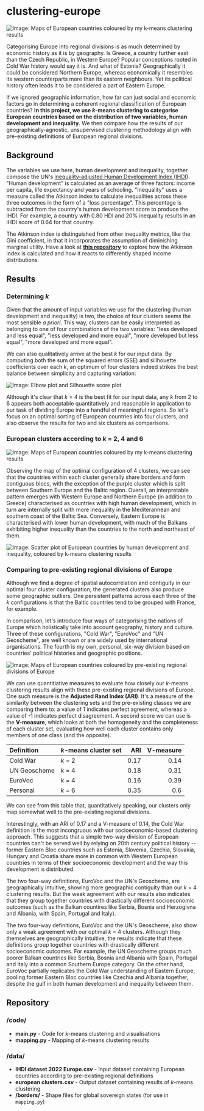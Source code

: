 # clustering-europe

![Image: Maps of European countries coloured by my k-means clustering results](viz/cluster_maps.png)

Categorising Europe into regional divisions is as much determined by economic history as it is by geography. Is Greece, a country further east than the Czech Republic, in Western Europe? Popular conceptions rooted in Cold War history would say it is. And what of Estonia? Geographically it could be considered Northern Europe, whereas economically it resembles its western counterparts more than its eastern neighbours. Yet its political history often leads it to be considered a part of Eastern Europe.


If we ignored geographic information, how far can just social and economic factors go in determining a coherent regional classification of European countries? **In this project, we use *k*-means clustering to categorise European countries based on the distribution of  two variables, human development and inequality.** We then compare how the results of our geographically-agnostic, unsupervised clustering methodology align with pre-existing definitions of European regional divisions.

## Background
The variables we use here, human development and inequality, together compose the UN's [inequality-adjusted Human Development Index (IHDI)](https://en.wikipedia.org/wiki/List_of_countries_by_inequality-adjusted_Human_Development_Index). "Human development" is calculated as an average of three factors: income per capita, life expectancy and years of schooling. "Inequality" uses a measure called the Atkinson index to calculate inequalities across these three outcomes in the form of a "loss percentage". This percentage is subtracted from the country's human development score to produce the IHDI. For example, a country with 0.80 HDI and 20% inequality results in an IHDI score of 0.64 for that country. 

The Atkinson index is distinguished from other inequality metrics, like the Gini coefficient, in that it incorporates the assumption of diminishing marginal utility. Have a look at [**this repository**](https://github.com/tigran-sog/inequality-metrics) to explore how the Atkinson index is calculated and how it reacts to differently shaped income distributions.


## Results
### Determining *k*
Given that the amount of input variables we use for the clustering (human development and inequality) is two, the choice of four clusters seems the most sensible *a priori*. This way, clusters can be easily interpreted as belonging to one of four combinations of the two variables: "less developed and less equal", "less developed and more equal", "more developed but less equal", "more developed and more equal".

We can also qualitatively arrive at the best *k* for our input data. By computing both the sum of the squared errors (SSE) and sillhouette coefficients over each *k*, an optimum of four clusters indeed strikes the best balance between simplicity and capturing variation:

![Image: Elbow plot and Silhouette score plot](viz/determining%20k.png)

Although it's clear that *k* = 4 is the best fit for our input data, any *k* from 2 to 6 appears both acceptable quantitatively and reasonable in application to our task of dividing Europe into a handful of meaningful regions. So let's focus on an optimal sorting of European countries into four clusters, and also observe the results for two and six clusters as comparisons. 


### European clusters according to *k* = 2, 4 and 6

![Image: Maps of European countries coloured by my k-means clustering results](viz/cluster_maps.png)

Observing the map of the optimal configuration of 4 clusters, we can see that the countries within each cluster generally share borders and form contiguous blocs, with the exception of the purple cluster which is split between Southern Europe and the Baltic region. Overall, an interpretable pattern emerges with Western Europe and Northern Europe (in addition to Greece) characterised as countries with high human development, which in turn are internally split with more inequality in the Mediterannean and southern coast of the Baltic Sea. Conversely, Eastern Europe is characterised with lower human development, with much of the Balkans exhibiting higher inequality than the countries to the north and northeast of them.

![Image: Scatter plot of European countries by human development and inequality, coloured by k-means clustering results](viz/plot%20k4.png)




### Comparing to pre-existing regional divisions of Europe 

Although we find a degree of spatial autocorrelation and contiguity in our optimal four cluster configuration, the generated clusters also produce some geographic outliers. One persistent patterns across each three of the *k* configurations is that the Baltic countries tend to be grouped with France, for example.

In comparison, let's introduce four ways of categorising the nations of Europe which holistically take into account geography, history and culture. Three of these configurations, "Cold War", "EuroVoc" and "UN Geoscheme", are well known or are widely used by international organisations. The fourth is my own, personal, six-way division based on countries' political histories and geographic positions.

![Image: Maps of European countries coloured by pre-existing regional divisions of Europe](viz/division_maps.png)


We can use quantitiative measures to evaluate how closely our *k*-means clustering results align with these pre-existing regional divisions of Europe. One such measure is the **Adjusted Rand Index (ARI)**. It's a measure of the similarity between the clustering sets and the pre-existing classes we are comparing them to: a value of 1 indicates perfect agreement, whereas a value of -1 indicates perfect disagreement. A second score we can use is the **V-measure**, which looks at both the homogeneity and the completeness of each cluster set, evaluating how well each cluster contains only members of one class (and the opposite).

| Definition   | *k*-means cluster set   |   ARI |   V-measure |
|:-------------|:--------------|------:|------------:|
| Cold War     | *k* = 2            |  0.17 |        0.14 |
| UN Geoscheme | *k* = 4            |  0.18 |       0.31 |
| EuroVoc      | *k* = 4            |  0.16 |       0.39 |
| Personal     | *k* = 6            |  0.35 |        0.6  |



We can see from this table that, quantitatively speaking, our clusters only map somewhat well to the pre-existing regional divisions.

Interestingly, with an ARI of 0.17 and a V-measure of 0.14, the Cold War definition is the most incongruous with our socioeconomic-based clustering approach. This suggests that a simple two-way division of European countries can't be served well by relying on 20th century political history -- former Eastern Bloc countries such as Estonia, Slovenia, Czechia, Slovakia, Hungary and Croatia share more in common with Western European countries in terms of their socioeconomic development and the way this development is distributed.

The two four-way definitions, EuroVoc and the UN's Geoscheme, are geographically intuitive, showing more geographic contiguity than our *k* = 4 clustering results. But the weak agreement with our results also indicates that they group together countries with drastically different socioeconomic outcomes (such as the Balkan countires like Serbia, Bosnia and Herzogivna and Albania, with Spain, Portugal and Italy).

The two four-way definitions, EuroVoc and the UN's Geoscheme, also show only a weak agreement with our optimal *k* = 4 clusters. Although they themselves are geographically intuitive, the results indicate that these definitions group together countries with drastically different socioeconomic outcomes. For example, the UN Geoscheme groups much poorer Balkan countries like Serbia, Bosnia and Albania with Spain, Portugal and Italy into a common Southern Europe category. On the other hand, EuroVoc partially replicates the Cold War understanding of Eastern Europe, pooling former Eastern Bloc countries like Czechia and Albania together, despite the gulf in both human development and inequality between them.


## Repository
### /code/
- **main.py**  - Code for *k*-means clustering and visualisations 
- **mapping.py** - Mapping of *k*-means clustering results
### /data/
- **IHDI dataset 2022 Europe.csv** - Input dataset containing European countries according to pre-existing regional definitions
- **european clusters.csv** - Output dataset containing results of *k*-means clustering
- **/borders/** - Shape files for global sovereign states (for use in `mapping.py`)